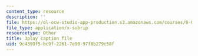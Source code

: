 ```yaml
---
content_type: resource
description: ''
file: https://ol-ocw-studio-app-production.s3.amazonaws.com/courses/8-01sc-classical-mechanics-fall-2016/9c4399f5bc9f22617e9097f8b279c58f_L5jhg4q1Xvo.srt
file_type: application/x-subrip
resourcetype: Other
title: 3play caption file
uid: 9c4399f5-bc9f-2261-7e90-97f8b279c58f
---
```

